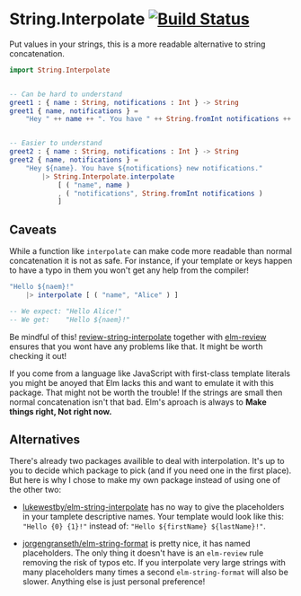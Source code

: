 # String.Interpolate [![Build Status](https://travis-ci.org/hugobastas/elm-string-interpolate.svg?branch=master)](https://travis-ci.org/hugobastas/elm-string-interpolate)

Put values in your strings, this is a more readable alternative to string concatenation.

```elm
import String.Interpolate


-- Can be hard to understand
greet1 : { name : String, notifications : Int } -> String
greet1 { name, notifications } =
    "Hey " ++ name ++ ". You have " ++ String.fromInt notifications ++ " new notifications."


-- Easier to understand
greet2 : { name : String, notifications : Int } -> String
greet2 { name, notifications } =
    "Hey ${name}. You have ${notifications} new notifications."
        |> String.Interpolate.interpolate
            [ ( "name", name )
            , ( "notifications", String.fromInt notifications )
            ]
```


## Caveats

While a function like `interpolate` can make code more
readable than normal concatenation it is not as safe. For instance, if your template or keys happen to have a typo in them you won't get any help from the compiler!

```elm
"Hello ${naem}!"
    |> interpolate [ ( "name", "Alice" ) ]

-- We expect: "Hello Alice!"
-- We get:    "Hello ${naem}!"
```

Be mindful of this!
[review-string-interpolate](https://package.elm-lang.org/packages/hugobastas/review-string-interpolate/latest)
together with [elm-review](https://github.com/jfmengels/elm-review)
ensures that you wont have any problems like that. It might be worth checking it out!

If you come from a language like JavaScript with first-class template literals
you might be anoyed that Elm lacks this and want to emulate it with this package.
That might not be worth the trouble! If the strings are small then normal
concatenation isn't that bad.
Elm's aproach is always to __Make things right, Not right now.__


## Alternatives

There's already two packages availible to deal with interpolation.
It's up to you to decide which package to pick (and if you need one in the
first place).
But here is why I chose to make my own package instead of using one of the other
two:

* [lukewestby/elm-string-interpolate](https://package.elm-lang.org/packages/lukewestby/elm-string-interpolate/latest/) 
has no way to give the placeholders in your tamplete descriptive names.
Your template would look like this: `"Hello {0} {1}!"` instead of:
`"Hello ${firstName} ${lastName}!"`.

* [jorgengranseth/elm-string-format](https://package.elm-lang.org/packages/jorgengranseth/elm-string-format/latest/)
is pretty nice, it has named placeholders.
The only thing it doesn't have is an `elm-review` rule removing
the risk of typos etc. If you interpolate very large strings with many placeholders
many times a second `elm-string-format` will also be slower.
Anything else is just personal preference!

